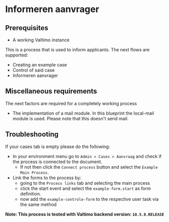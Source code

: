 # Informeren aanvrager
## Prerequisites
- A working Valtimo instance

This is a process that is used to inform applicants. The next flows are supported:
- Creating an example case
- Control of said case
- Informeren aanvrager

## Miscellaneous requirements
The next factors are required for a completely working process
- The implementation of a mail module. In this blueprint the local-mail module is used. Please note that this doesn't send mail.

## Troubleshooting
If your cases tab is empty please do the following:
- In your environment menu go to ``Admin > Cases > Aanvraag`` and check if the process is connected to the document.
  - If not then click the `Connect process` button and select the `Example Main Process`.
- Link the forms to the process by:
  - going to the `Process links` tab and selecting the main process
  - click the start event and select the `example-form.start` as form definition.
  - now add the `example-controle-form` to the respective user task via the same method


**Note:
This process is tested with Valtimo backend version: `10.5.0.RELEASE`**
